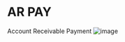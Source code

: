 # AR PAY
Account Receivable Payment
![image](https://github.com/Subham1901/AR-Pay/assets/79370554/db999e8c-5243-4c2b-8295-2e154e2a64a8)
